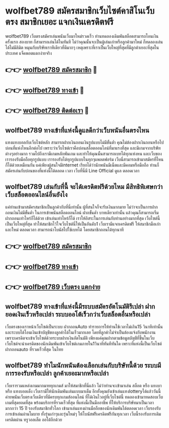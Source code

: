 # wolfbet789 สมัครสมาชิกเว็บไซต์คาสิโนเว็บตรง สมาชิกเยอะ แจกเงินเครดิตฟรี

wolfbet789 เว็บตรงสมัครเล่นพนันเว็บมาใหม่รวดเร็ว ท่านทดลองเดิมพันสล็อตสามารถโอนเงินครั้งแรก สองบาท ก็สามารถเล่นได้ในทันที ไม่ว่าคุณนั้นจะเป็นผู้เล่นเก่าหรือลูกค้ามาใหม่ ก็ทดลองเล่นได้ไม่มีลิมิต หมุนกับบริษัทเราทีเดียวที่ดีมากๆ เหตุเพราะที่เราเป็นเว็บใหญ่ที่สุดที่มีลูกค้าเยอะที่สุดในประเทศ แจ็คพอตแตกง่ายจริง

## 👉👉 [wolfbet789 สมัครสมาชิก](https://bit.ly/3Ckzg5n) 🎰
## 👉👉 [wolfbet789 ทางเข้า](https://bit.ly/3Ckzg5n) 🎰
## 👉👉 [wolfbet789 ติดต่อเรา](https://bit.ly/3Ckzg5n) 🎰

## wolfbet789 ทางเข้าที่แห่งนี้ดูแลดีกว่าเว็บพนันอื่นตรงไหน
แทงแทงบอลกับเว็บไซต์หลัก สามารถฝากเงินถอนเงินรูปแบบไม่มีขั้นต่ำ คุณไม่ต้องฝากเงินถอนหรือไปบ่อนที่แห่งไหนอีกต่อไป เพราะว่าเว็บไซต์เราคือบ่อนสล็อตออนไลน์ที่มาแรงที่สุด และมีเกมจากบริษัทต่างๆอย่างมาก รวมไปถึงเรามีเกมหลักพันเกม และทำให้คุณนั้นสามารถเบทได้ทุกแห่งหน และเว็บของเรารองรับมือถือทุกรูปแบบ เรารองรับได้ทุกรูปแบบในทุกๆแพลตฟอร์ม เว็บนี่สามารถเข้ามาสมัครที่ไหนก็ได้ด้วยเหมือนกัน แค่เพียงผู้สนใจมีinternet เรียกได้ว่านักพนันมีเน็ตและมีคอมหรือมือถือ ท่านก็สมัครเล่นกับบ่อนของที่แห่งนี้ได้ตลอด เวลา เว็บที่นี่มี Line Official ดูแล ตลอดเวลา

## wolfbet789 เล่นกับที่นี้ จะได้เครดิตฟรีด้วยไหม มีสิทธิพิเศษกว่าเว็บสล็อตออนไลน์อื่นยังไง
แค่ท่านเข้ามาสมัครสมาชิกเป็นลูกค้ากับที่นี่เท่านั้น ผู้ที่สนใจก็จะรับเงินมากมาย ไม่ว่าจะเป็นการฝากถอนเงินไม่มีขั้นต่ำ ในการเข้าพนันสล็อตออนไลน์ ฝากขั้นต่ำ บาทเดียวเท่านั้น แล้วคุณก็สามารถเริ่มฝากถอนเท่าไหร่ก็ได้ด้วย เข้าเล่นเท่าไหร่ก็ได้ เราให้อิสระในการเล่นกับท่านอย่างมากที่สุด เว็บไซต์นี้เป็นเว็บใหญ่ที่สุด ทำให้สมาชิกไว้ใจเว็บไซต์นี่ให้เป็นอันดับ1 เว็บเรามีแจกเครดิตฟรี ให้สมาชิกมือเก่าและใหม่ ตลอดเวลา สามารถนำโบนัสไปใช้เบทได้ โดยสมาชิกถอนได้ทุกนาที

## 👉👉 [wolfbet789 สมัครสมาชิก](https://bit.ly/3Ckzg5n)
## 👉👉 [wolfbet789 ทางเข้า](https://bit.ly/3Ckzg5n)
## 👉👉 [wolfbet789 เว็บตรง แตกง่าย](https://bit.ly/3Ckzg5n)

## wolfbet789 ทางเข้าที่แห่งนี้มีระบบสมัครอัตโนมัติรึเปล่า ฝากยอดเงินเร็วหรือเปล่า ระบบออโต้เร็วกว่าเว็บสล็อตอื่นหรือเปล่า
เว็บตรงของเราหน้าเว็บไซต์เป็นระบบ ฝากถอนAuto ทำรายการให้ท่านใช้เวลาไม่เกิน15 วินาทีเท่านั้น และระบบได้โอนเงินเข้าบัญชีของลูกค้าได้ในเร็วมากเลย โดยที่ลูกค้าไม่จำเป็นต้องแจ้งกับพนักงาน เพราะเครดิตจะเข้าเว็บไซต์ด้วยระบบฝากเงินอัตโนมัติ เพียงแค่คุณฝากตามข้อมูลบัญชีที่ขึ้นในเว็บ เว็บไซต์จะนำเครดิตของนักเดิมพันเข้าเว็บไซต์เกมภายใน1วินาทีทันทีทันใด เพราะที่แห่งนี้เป็นเว็บไซต์ฝากถอนauto ที่รวดเร็วที่สุด ในไทย

## wolfbet789 ทำไมนักพนันต้องเลือกเล่นกับบริษัทนี้ด้วย ระบบมีการรองรับหรือเปล่า ลูกค้าเยอะมากหรือเปล่า
เว็บเรารวมแหล่งเกมมากมายทุกเกมส์ มาให้สมาชิกที่นี่แล้ว ไม่ว่าท่านจะเข้ามาเล่น สล็อต หรือ แทงบา หรือ แทงบอลเต็ง เว็บเรามีให้นักเดิมพันเล่นแบบมาเต็ม อีกทั้งคุณยังเข้าเล่นแทงlotteryได้แล้ววันนี้ ค่ายพนันเว็บตรงเว็บเดียวที่มีครบทุกเกมส์ออนไลน์ ที่ได้เงินไวอยู่ที่เว็บไซต์นี้ ทดลองเข้ามาทดสอบเว็บเกมที่สุดยอดที่สุด พร้อมบริการที่รวดเร็วที่สุด ที่แห่งนี้เป็นมืออาชีพ ที่ให้บริการบริษัทมาเป็นเวลามากกว่า 15 ปี รองรับสมาชิกทั่วโลก เข้ามาเล่นแทงผ่านมือถือของนักเดิมพันได้ตลอดเวลา เว็บรองรับการเข้าเล่นผ่านโมบาย ทั้งรุ่นเก่าๆและรุ่นใหม่ๆ ให้โบนัสฟรีเครดิตฟรีกันทุกเวลา เว็บนี้รองรับการเติมเครดิตผ่าน ทรูวอลเล็ต ออโต้อีกด้วย
